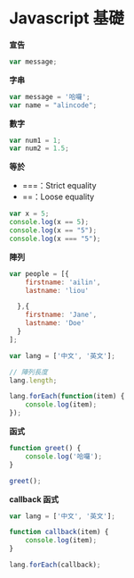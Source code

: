 # Javascript 基礎

**宣告**

```js
var message;
```

**字串**

```js
var message = '哈囉';
var name = "alincode";
```
**數字**

```js
var num1 = 1;
var num2 = 1.5;
```

**等於**

* ===：Strict equality
* ==：Loose equality

```js
var x = 5;
console.log(x == 5); 
console.log(x == "5");
console.log(x === "5");
```

**陣列**

```js
var people = [{
    firstname: 'ailin',
    lastname: 'liou'

  },{
    firstname: 'Jane',
    lastname: 'Doe'
  }
];

var lang = ['中文', '英文'];

// 陣列長度
lang.length;

lang.forEach(function(item) {
    console.log(item);
});
```

**函式**

```js
function greet() {
	console.log('哈囉');
}

greet();
```

**callback 函式**

```js
var lang = ['中文', '英文'];

function callback(item) {
    console.log(item);
}

lang.forEach(callback);
```